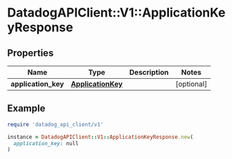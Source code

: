 # DatadogAPIClient::V1::ApplicationKeyResponse

## Properties

| Name                | Type                                    | Description | Notes      |
| ------------------- | --------------------------------------- | ----------- | ---------- |
| **application_key** | [**ApplicationKey**](ApplicationKey.md) |             | [optional] |

## Example

```ruby
require 'datadog_api_client/v1'

instance = DatadogAPIClient::V1::ApplicationKeyResponse.new(
  application_key: null
)
```
